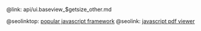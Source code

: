 @link: api/ui.baseview_$getsize_other.md

@seolinktop: [popular javascript framework](https://webix.com)
@seolink: [javascript pdf viewer](https://webix.com/widget/html5_pdf_viewer/)